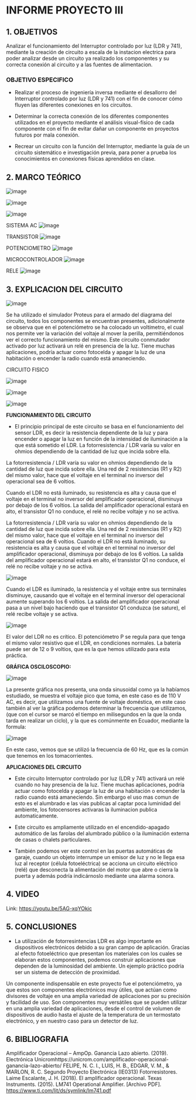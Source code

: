 # INFORME PROYECTO III

## 1. OBJETIVOS

Analizar el funcionamiento del Interruptor controlado por luz (LDR y 741), mediante la creación de circuito a escala de la instacion electrica para poder analizar desde un circuito ya realizado los componentes y su correcta conexión al circuito y a las fuentes de alimentacion.

### OBJETIVO ESPECIFICO

- Realizar el proceso de ingeniería inversa mediante el desallorro del Interruptor controlado por luz (LDR y 741) con el fin de conocer cómo fluyen las diferentes conexiones en los circuitos.

- Determinar la correcta conexión de los diferentes componentes utilizados en el proyecto mediante el análisis visual-físico de cada componente con el fin de evitar dañar un componente en proyectos futuros por mala conexión.

- Recrear un circuito con la función del Interruptor, mediante la guía de un circuito sistemático e investigación previa, para poner a prueba los conocimientos en conexiones físicas aprendidos en clase.

## 2. MARCO TEÓRICO

![image](https://user-images.githubusercontent.com/117778782/221691165-91fb7665-1d71-43c1-bb5c-784413dba8dd.png)

![image](https://user-images.githubusercontent.com/117778782/221750757-2c2951fd-92e4-404c-8783-94dffd65ce0e.png)

![image](https://user-images.githubusercontent.com/117778782/221750786-0a1e383e-0f5b-429f-95b6-fde9571f265d.png)



SISTEMA AC
![image](https://user-images.githubusercontent.com/117778782/221742703-b1797ce7-ef52-46ae-beed-1f33e199c949.png)

TRANSISTOR
![image](https://user-images.githubusercontent.com/117778782/221742743-090ca393-f16b-4ab7-9eee-78557c9a0cc0.png)

POTENCIOMETRO
![image](https://user-images.githubusercontent.com/117778782/221742797-8d67fc6d-56e9-47ce-a87b-7133e1736401.png)

MICROCONTROLADOR
![image](https://user-images.githubusercontent.com/117778782/221742875-4b567005-da1a-441f-bd0c-9eb530540365.png)

RELE
![image](https://user-images.githubusercontent.com/117778782/221742932-cf2cfbb8-3645-487e-a8c0-053e960456b6.png)

## 3. EXPLICACION DEL CIRCUITO

![image](https://user-images.githubusercontent.com/117778782/221740964-6606ca7f-70b3-499a-8a32-b35b82a02a5b.png)

Se ha utilizado el simulador Proteus para el armado del diagrama del circuito, todos los componentes se encuentran presentes, adicionalmente se observa que en el potenciómetro se ha colocado un voltímetro, el cual nos permite ver la variación del voltaje al mover la perilla, permitiéndonos ver el correcto funcionamiento del mismo.
Este circuito conmutador activado por luz activará un relé en presencia de la luz. Tiene muchas aplicaciones, podría actuar como fotocelda y apagar la luz de una habitación o encender la radio cuando está amaneciendo.

CIRCUITO FISICO

![image](https://user-images.githubusercontent.com/117778782/221743296-3db0064c-4768-452f-933f-432f9e735e80.png)

![image](https://user-images.githubusercontent.com/117778782/221743323-b784b770-bec9-4da1-a153-2d2f2a753392.png)

![image](https://user-images.githubusercontent.com/117778782/221743344-77094ea6-cc00-4a47-8461-c49bd3381c4b.png)

**FUNCIONAMIENTO DEL CIRCUITO**

-  El principio principal de este circuito se basa en el funcionamiento del sensor LDR, es decir la resistencia dependiente de la luz y para encender o apagar la luz en función de la intensidad de iluminación a la que está sometido el LDR. La fotorresistencia / LDR varía su valor en ohmios dependiendo de la cantidad de luz que incida sobre ella.

La fotorresistencia / LDR varía su valor en ohmios dependiendo de la cantidad de luz que incida sobre ella. Una red de 2 resistencias (R1 y R2) del mismo valor, hace que el voltaje en el terminal no inversor del operacional sea de 6 voltios.

Cuando el LDR no está iluminado, su resistencia es alta y causa que el voltaje en el terminal no inversor del amplificador operacional, disminuya por debajo de los 6 voltios. La salida del amplificador operacional estará en alto, el transistor Q1 no conduce, el relé no recibe voltaje y no se activa.

La fotorresistencia / LDR varía su valor en ohmios dependiendo de la cantidad de luz que incida sobre ella. Una red de 2 resistencias (R1 y R2) del mismo valor, hace que el voltaje en el terminal no inversor del operacional sea de 6 voltios.
Cuando el LDR no está iluminado, su resistencia es alta y causa que el voltaje en el terminal no inversor del amplificador operacional, disminuya por debajo de los 6 voltios. La salida del amplificador operacional estará en alto, el transistor Q1 no conduce, el relé no recibe voltaje y no se activa.

![image](https://user-images.githubusercontent.com/117778782/221741297-03351664-1289-45b0-9089-118754d42ae2.png)

Cuando el LDR es iluminado, la resistencia y el voltaje entre sus terminales disminuye, causando que el voltaje en el terminal inversor del operacional aumente superando los 6 voltios. La salida del amplificador operacional pasa a un nivel bajo haciendo que el transistor Q1 conduzca (se sature), el relé recibe voltaje y se activa.

![image](https://user-images.githubusercontent.com/117778782/221741562-906a27ed-43ee-43ee-8593-c23da51a0fda.png)

El valor del LDR no es crítico. El potenciómetro P se regula para que tenga el mismo valor resistivo que el LDR, en condiciones normales. La batería puede ser de 12 o 9 voltios, que es la que hemos utilizado para esta práctica.

**GRÁFICA OSCILOSCOPIO:**

![image](https://user-images.githubusercontent.com/117778782/221741680-0f85bee6-7dee-4bdf-9232-470b9ae3caa4.png)

La presente gráfica nos presenta, una onda sinusoidal como ya la habíamos estudiado, se muestra el voltaje pico que toma, en este caso es de 110 V AC, es decir, que utilizamos una fuente de voltaje doméstica, en este caso también al ver la gráfica podemos determinar la frecuencia que utilizamos, (que con el cursor se marcó el tiempo en milisegundos en la que la onda tarda en realizar un ciclo), y la que es comúnmente en Ecuador, mediante la formula:

![image](https://user-images.githubusercontent.com/117778782/221741771-efc025d8-3400-43f4-9fbb-31de78b91b3e.png)

En este caso, vemos que se utilizó la frecuencia de 60 Hz, que es la común que tenemos en los tomacorrientes.

**APLICACIONES DEL CIRCUITO**

- Este circuito Interruptor controlado por luz (LDR y 741) activará un relé cuando no hay presencia de la luz. Tiene muchas aplicaciones, podría actuar como fotocelda y apagar la luz de una habitación o encender la radio cuando está amaneciendo. Sin embargo el uso mas comun de esto es el alumbrado e las vias publicas al captar poca luminidad del ambiente, los fotocensores activaras la iluminacion publica automaticamente. 

- Este circuito es ampliamente utilizado en el encendido-apagado automático de las farolas del alumbrado público o la iluminación externa de casas o chalets particulares.

- También podemos ver este control en las puertas automáticas de garaje, cuando un objeto interrumpe un emisor de luz y no le llega esa luz al receptor (célula fotoeléctrica) se acciona un circuito eléctrico (relé) que desconecta la alimentación del motor que abre o cierra la puerta y además podría indicárnoslo mediante una alarma sonora.

## 4. VIDEO

Link: https://youtu.be/5AG-xqYOkic

## 5. CONCLUSIONES

- La utilización de fotorresintencias LDR es algo importante en dispositivos electrónicos debido a su gran campo de aplicación. Gracias al efecto fotoeléctrico que presentan los materiales con los cuales se elaboran estos componentes, podemos construir aplicaciones que dependen de la luminosidad del ambiente. Un ejemplo práctico podría ser un sistema de detección de proximidad.

Un componente indispensable en este proyecto fue el potenciómetro, ya que estos son componentes electrónicos muy útiles, que actúan como divisores de voltaje en una amplia variedad de aplicaciones por su precisión y facilidad de uso. Son componentes muy versátiles que se pueden utilizar en una amplia variedad de aplicaciones, desde el control de volumen de dispositivos de audio hasta el ajuste de la temperatura de un termostato electrónico, y en nuestro caso para un detector de luz.

## 6. BIBLIOGRAFIA

Amplificador Operacional  –   AmpOp. Ganancia Lazo abierto. (2019). Electrónica
Unicromhttps://unicrom.com/amplificador-operacional-ganancia-lazo-abierto/
FELIPE, N. C. I., LUIS, H. B., EDGAR, V. M., & MARLON, R. C. Segundo Proyecto Electrónica
(IE0313) Fotorresistores.
Laime Escalante, J. H. (2018). El amplificador operacional.
Texas Instruments. (2015). LM741 Operational Amplifier. [Archivo PDF].
https://www.ti.com/lit/ds/symlink/lm741.pdf
